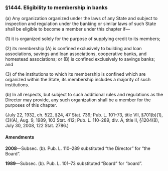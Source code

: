 ### §1444. Eligibility to membership in banks ###

(a) Any organization organized under the laws of any State and subject to inspection and regulation under the banking or similar laws of such State shall be eligible to become a member under this chapter if—

(1) it is organized solely for the purpose of supplying credit to its members;

(2) its membership (A) is confined exclusively to building and loan associations, savings and loan associations, cooperative banks, and homestead associations; or (B) is confined exclusively to savings banks; and

(3) of the institutions to which its membership is confined which are organized within the State, its membership includes a majority of such institutions.

(b) In all respects, but subject to such additional rules and regulations as the Director may provide, any such organization shall be a member for the purposes of this chapter.

(July 22, 1932, ch. 522, §24, 47 Stat. 739; Pub. L. 101–73, title VII, §701(b)(1), (3)(A), Aug. 9, 1989, 103 Stat. 412; Pub. L. 110–289, div. A, title II, §1204(8), July 30, 2008, 122 Stat. 2786.)

#### Amendments ####

**2008**—Subsec. (b). Pub. L. 110–289 substituted “the Director” for “the Board”.

**1989**—Subsec. (b). Pub. L. 101–73 substituted “Board” for “board”.